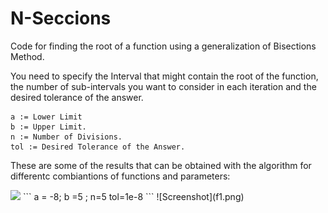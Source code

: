 # N-Seccions
Code for finding the root of a function using a generalization of Bisections Method.

You need to specify the Interval that might contain the root of the function, the number of sub-intervals you want to consider in each iteration and the desired tolerance of the answer. 

```
a := Lower Limit 
b := Upper Limit. 
n := Number of Divisions. 
tol := Desired Tolerance of the Answer. 
```

These are some of the results that can be obtained with the algorithm for differentc combiantions of functions and parameters: 

<img src="https://latex.codecogs.com/svg.latex?\Large&space;f(x)=(x-3)(x+6)" />
```
a = -8; b =5 ; n=5  tol=1e-8
```
![Screenshot](f1.png)
